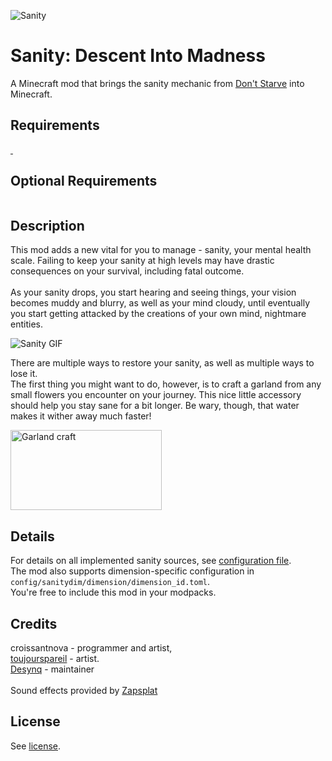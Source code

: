 ![Sanity](readme/sanitydim128.png)

# Sanity: Descent Into Madness

A Minecraft mod that brings the sanity mechanic from [Don't Starve](https://store.steampowered.com/app/219740/Dont_Starve/) into Minecraft.

## Requirements

<a aria-label="Minecraft Forge" href="https://files.minecraftforge.net/net/minecraftforge/forge/index_1.20.1.html">
<img alt="" src="https://img.shields.io/badge/Minecraft%20Forge-1.20.1--47.3.0-dfa86a?style=for-the-badge">
</a>
<a aria-label="GeckoLib" href="https://modrinth.com/mod/geckolib">
<img alt="" src="https://img.shields.io/badge/geckolib-4.7-52da6a?style=for-the-badge">
</a>

## Optional Requirements

<a aria-label="Legendary Survival Overhaul" href="https://www.curseforge.com/minecraft/mc-mods/legendary-survival-overhaul">
<img alt="" src="https://img.shields.io/badge/Legendary_Survival_Overhaul-1.20.1--2.2.28-blue">
</a>

## Description

This mod adds a new vital for you to manage - sanity, your mental health scale.
Failing to keep your sanity at high levels may have drastic consequences on your survival,
including fatal outcome.
<br/><br/>
As your sanity drops, you start hearing and seeing things, your vision becomes muddy and blurry,
as well as your mind cloudy, until eventually you start getting attacked by the creations of your own mind, nightmare entities.

![Sanity GIF](readme/sanity_animation.gif)

There are multiple ways to restore your sanity, as well as multiple ways to lose it.
<br/>
The first thing you might want to do, however, is to craft a garland from any small flowers you encounter on your journey.
This nice little accessory should help you stay sane for a bit longer. Be wary, though, that water makes it wither away much faster!

<img alt="Garland craft" src="readme/garland_craft.png" width="242" height="128">

## Details

For details on all implemented sanity sources, see [configuration file](config.toml).<br/>
The mod also supports dimension-specific configuration in ```config/sanitydim/dimension/dimension_id.toml```.<br/>
You're free to include this mod in your modpacks.

## Credits

croissantnova - programmer and artist,<br/>
[toujourspareil](https://twitter.com/toujourspareil_) - artist.<br/>
[Desynq](https://github.com/Desynq) - maintainer
<br/><br/>
Sound effects provided by [Zapsplat](https://www.zapsplat.com/)

## License

See [license](LICENSE).